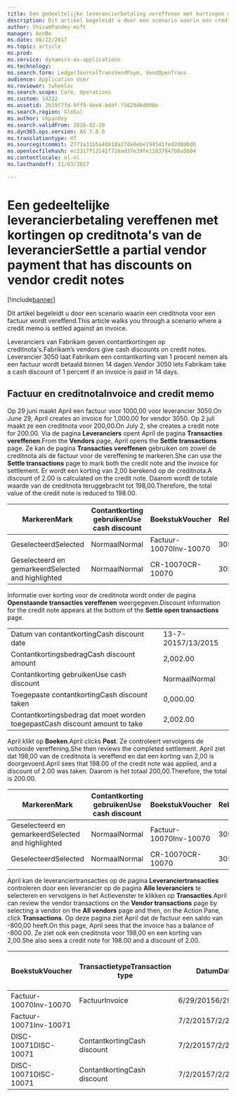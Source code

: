 ```yaml
---
title: Een gedeeltelijke leverancierbetaling vereffenen met kortingen op creditnota's van de leverancier
description: Dit artikel begeleidt u door een scenario waarin een creditnota voor een factuur wordt vereffend.
author: ShivamPandey-msft
manager: AnnBe
ms.date: 08/22/2017
ms.topic: article
ms.prod: 
ms.service: dynamics-ax-applications
ms.technology: 
ms.search.form: LedgerJournalTransVendPaym, VendOpenTrans
audience: Application User
ms.reviewer: twheeloc
ms.search.scope: Core, Operations
ms.custom: 14222
ms.assetid: 2b19f7fd-9ff9-4ee4-bddf-f582946d008e
ms.search.region: Global
ms.author: shpandey
ms.search.validFrom: 2016-02-28
ms.dyn365.ops.version: AX 7.0.0
ms.translationtype: HT
ms.sourcegitcommit: 2771a31b5a4d418a27de0ebe1945d1fed2d8d6d6
ms.openlocfilehash: ec2317f12142f726ad37e39fe11837847b0a5b04
ms.contentlocale: nl-nl
ms.lasthandoff: 11/03/2017

---
```


# <a name="settle-a-partial-vendor-payment-that-has-discounts-on-vendor-credit-notes"></a><span data-ttu-id="40928-103">Een gedeeltelijke leverancierbetaling vereffenen met kortingen op creditnota's van de leverancier</span><span class="sxs-lookup"><span data-stu-id="40928-103">Settle a partial vendor payment that has discounts on vendor credit notes</span></span>

[!include[banner](../includes/banner.md)]


<span data-ttu-id="40928-104">Dit artikel begeleidt u door een scenario waarin een creditnota voor een factuur wordt vereffend.</span><span class="sxs-lookup"><span data-stu-id="40928-104">This article walks you through a scenario where a credit memo is settled against an invoice.</span></span>

<span data-ttu-id="40928-105">Leveranciers van Fabrikam geven contantkortingen op creditnota's.</span><span class="sxs-lookup"><span data-stu-id="40928-105">Fabrikam’s vendors give cash discounts on credit notes.</span></span> <span data-ttu-id="40928-106">Leverancier 3050 laat Fabrikam een contantkorting van 1 procent nemen als een factuur wordt betaald binnen 14 dagen.</span><span class="sxs-lookup"><span data-stu-id="40928-106">Vendor 3050 lets Fabrikam take a cash discount of 1 percent if an invoice is paid in 14 days.</span></span>

## <a name="invoice-and-credit-memo"></a><span data-ttu-id="40928-107">Factuur en creditnota</span><span class="sxs-lookup"><span data-stu-id="40928-107">Invoice and credit memo</span></span>
<span data-ttu-id="40928-108">Op 29 juni maakt April een factuur voor 1000,00 voor leverancier 3050.</span><span class="sxs-lookup"><span data-stu-id="40928-108">On June 29, April creates an invoice for 1,000.00 for vendor 3050.</span></span> <span data-ttu-id="40928-109">Op 2 juli maakt ze een creditnota voor 200,00.</span><span class="sxs-lookup"><span data-stu-id="40928-109">On July 2, she creates a credit note for 200.00.</span></span> <span data-ttu-id="40928-110">Via de pagina **Leveranciers** opent April de pagina **Transacties vereffenen**.</span><span class="sxs-lookup"><span data-stu-id="40928-110">From the **Vendors** page, April opens the **Settle transactions** page.</span></span> <span data-ttu-id="40928-111">Ze kan de pagina **Transacties vereffenen** gebruiken om zowel de creditnota als de factuur voor de vereffening te markeren.</span><span class="sxs-lookup"><span data-stu-id="40928-111">She can use the **Settle transactions** page to mark both the credit note and the invoice for settlement.</span></span> <span data-ttu-id="40928-112">Er wordt een korting van 2,00 berekend op de creditnota.</span><span class="sxs-lookup"><span data-stu-id="40928-112">A discount of 2.00 is calculated on the credit note.</span></span> <span data-ttu-id="40928-113">Daarom wordt de totale waarde van de creditnota teruggebracht tot 198,00.</span><span class="sxs-lookup"><span data-stu-id="40928-113">Therefore, the total value of the credit note is reduced to 198.00.</span></span>

| <span data-ttu-id="40928-114">Markeren</span><span class="sxs-lookup"><span data-stu-id="40928-114">Mark</span></span>                     | <span data-ttu-id="40928-115">Contantkorting gebruiken</span><span class="sxs-lookup"><span data-stu-id="40928-115">Use cash discount</span></span> | <span data-ttu-id="40928-116">Boekstuk</span><span class="sxs-lookup"><span data-stu-id="40928-116">Voucher</span></span>   | <span data-ttu-id="40928-117">Rekening</span><span class="sxs-lookup"><span data-stu-id="40928-117">Account</span></span> | <span data-ttu-id="40928-118">Datum</span><span class="sxs-lookup"><span data-stu-id="40928-118">Date</span></span>      | <span data-ttu-id="40928-119">Vervaldatum</span><span class="sxs-lookup"><span data-stu-id="40928-119">Due date</span></span>  | <span data-ttu-id="40928-120">Factuur</span><span class="sxs-lookup"><span data-stu-id="40928-120">Invoice</span></span> | <span data-ttu-id="40928-121">Bedrag in transactievaluta</span><span class="sxs-lookup"><span data-stu-id="40928-121">Amount in transaction currency</span></span> | <span data-ttu-id="40928-122">Valuta</span><span class="sxs-lookup"><span data-stu-id="40928-122">Currency</span></span> | <span data-ttu-id="40928-123">Bedrag om te vereffenen</span><span class="sxs-lookup"><span data-stu-id="40928-123">Amount to settle</span></span> |
|--------------------------|-------------------|-----------|---------|-----------|-----------|---------|--------------------------------|----------|------------------|
| <span data-ttu-id="40928-124">Geselecteerd</span><span class="sxs-lookup"><span data-stu-id="40928-124">Selected</span></span>                 | <span data-ttu-id="40928-125">Normaal</span><span class="sxs-lookup"><span data-stu-id="40928-125">Normal</span></span>            | <span data-ttu-id="40928-126">Factuur-10070</span><span class="sxs-lookup"><span data-stu-id="40928-126">Inv-10070</span></span> | <span data-ttu-id="40928-127">3050</span><span class="sxs-lookup"><span data-stu-id="40928-127">3050</span></span>    | <span data-ttu-id="40928-128">6/29/2015</span><span class="sxs-lookup"><span data-stu-id="40928-128">6/29/2015</span></span> | <span data-ttu-id="40928-129">7/29/2015</span><span class="sxs-lookup"><span data-stu-id="40928-129">7/29/2015</span></span> | <span data-ttu-id="40928-130">10070</span><span class="sxs-lookup"><span data-stu-id="40928-130">10070</span></span>   | <span data-ttu-id="40928-131">-1.000,00</span><span class="sxs-lookup"><span data-stu-id="40928-131">-1,000.00</span></span>                      | <span data-ttu-id="40928-132">USD</span><span class="sxs-lookup"><span data-stu-id="40928-132">USD</span></span>      | <span data-ttu-id="40928-133">-990,00</span><span class="sxs-lookup"><span data-stu-id="40928-133">-990.00</span></span>          |
| <span data-ttu-id="40928-134">Geselecteerd en gemarkeerd</span><span class="sxs-lookup"><span data-stu-id="40928-134">Selected and highlighted</span></span> | <span data-ttu-id="40928-135">Normaal</span><span class="sxs-lookup"><span data-stu-id="40928-135">Normal</span></span>            | <span data-ttu-id="40928-136">CR-10070</span><span class="sxs-lookup"><span data-stu-id="40928-136">CR-10070</span></span>  | <span data-ttu-id="40928-137">3050</span><span class="sxs-lookup"><span data-stu-id="40928-137">3050</span></span>    | <span data-ttu-id="40928-138">7/2/2015</span><span class="sxs-lookup"><span data-stu-id="40928-138">7/2/2015</span></span>  | <span data-ttu-id="40928-139">7/29/2015</span><span class="sxs-lookup"><span data-stu-id="40928-139">7/29/2015</span></span> |         | <span data-ttu-id="40928-140">200,00</span><span class="sxs-lookup"><span data-stu-id="40928-140">200.00</span></span>                         | <span data-ttu-id="40928-141">USD</span><span class="sxs-lookup"><span data-stu-id="40928-141">USD</span></span>      | <span data-ttu-id="40928-142">198,00</span><span class="sxs-lookup"><span data-stu-id="40928-142">198.00</span></span>           |

<span data-ttu-id="40928-143">Informatie over korting voor de creditnota wordt onder de pagina **Openstaande transacties vereffenen** weergegeven.</span><span class="sxs-lookup"><span data-stu-id="40928-143">Discount information for the credit note appears at the bottom of the **Settle open transactions** page.</span></span>

|                              |           |
|------------------------------|-----------|
| <span data-ttu-id="40928-144">Datum van contantkorting</span><span class="sxs-lookup"><span data-stu-id="40928-144">Cash discount date</span></span>           | <span data-ttu-id="40928-145">13-7-2015</span><span class="sxs-lookup"><span data-stu-id="40928-145">7/13/2015</span></span> |
| <span data-ttu-id="40928-146">Contantkortingsbedrag</span><span class="sxs-lookup"><span data-stu-id="40928-146">Cash discount amount</span></span>         | <span data-ttu-id="40928-147">2,00</span><span class="sxs-lookup"><span data-stu-id="40928-147">2.00</span></span>      |
| <span data-ttu-id="40928-148">Contantkorting gebruiken</span><span class="sxs-lookup"><span data-stu-id="40928-148">Use cash discount</span></span>            | <span data-ttu-id="40928-149">Normaal</span><span class="sxs-lookup"><span data-stu-id="40928-149">Normal</span></span>    |
| <span data-ttu-id="40928-150">Toegepaste contantkorting</span><span class="sxs-lookup"><span data-stu-id="40928-150">Cash discount taken</span></span>          | <span data-ttu-id="40928-151">0,00</span><span class="sxs-lookup"><span data-stu-id="40928-151">0.00</span></span>      |
| <span data-ttu-id="40928-152">Contantkortingsbedrag dat moet worden toegepast</span><span class="sxs-lookup"><span data-stu-id="40928-152">Cash discount amount to take</span></span> | <span data-ttu-id="40928-153">2,00</span><span class="sxs-lookup"><span data-stu-id="40928-153">2.00</span></span>      |

<span data-ttu-id="40928-154">April klikt op **Boeken**.</span><span class="sxs-lookup"><span data-stu-id="40928-154">April clicks **Post**.</span></span> <span data-ttu-id="40928-155">Ze controleert vervolgens de voltooide vereffening.</span><span class="sxs-lookup"><span data-stu-id="40928-155">She then reviews the completed settlement.</span></span> <span data-ttu-id="40928-156">April ziet dat 198,00 van de creditnota is vereffend en dat een korting van 2,00 is doorgevoerd.</span><span class="sxs-lookup"><span data-stu-id="40928-156">April sees that 198.00 of the credit note was applied, and a discount of 2.00 was taken.</span></span> <span data-ttu-id="40928-157">Daarom is het totaal 200,00.</span><span class="sxs-lookup"><span data-stu-id="40928-157">Therefore, the total is 200.00.</span></span>

| <span data-ttu-id="40928-158">Markeren</span><span class="sxs-lookup"><span data-stu-id="40928-158">Mark</span></span>                     | <span data-ttu-id="40928-159">Contantkorting gebruiken</span><span class="sxs-lookup"><span data-stu-id="40928-159">Use cash discount</span></span> | <span data-ttu-id="40928-160">Boekstuk</span><span class="sxs-lookup"><span data-stu-id="40928-160">Voucher</span></span>   | <span data-ttu-id="40928-161">Rekening</span><span class="sxs-lookup"><span data-stu-id="40928-161">Account</span></span> | <span data-ttu-id="40928-162">Datum</span><span class="sxs-lookup"><span data-stu-id="40928-162">Date</span></span>      | <span data-ttu-id="40928-163">Vervaldatum</span><span class="sxs-lookup"><span data-stu-id="40928-163">Due date</span></span>  | <span data-ttu-id="40928-164">Factuur</span><span class="sxs-lookup"><span data-stu-id="40928-164">Invoice</span></span>  | <span data-ttu-id="40928-165">Bedrag in transactievaluta</span><span class="sxs-lookup"><span data-stu-id="40928-165">Amount in transaction currency</span></span> | <span data-ttu-id="40928-166">Valuta</span><span class="sxs-lookup"><span data-stu-id="40928-166">Currency</span></span> | <span data-ttu-id="40928-167">Bedrag om te vereffenen</span><span class="sxs-lookup"><span data-stu-id="40928-167">Amount to settle</span></span> |
|--------------------------|-------------------|-----------|---------|-----------|-----------|----------|--------------------------------|----------|------------------|
| <span data-ttu-id="40928-168">Geselecteerd en gemarkeerd</span><span class="sxs-lookup"><span data-stu-id="40928-168">Selected and highlighted</span></span> | <span data-ttu-id="40928-169">Normaal</span><span class="sxs-lookup"><span data-stu-id="40928-169">Normal</span></span>            | <span data-ttu-id="40928-170">Factuur-10070</span><span class="sxs-lookup"><span data-stu-id="40928-170">Inv-10070</span></span> | <span data-ttu-id="40928-171">3050</span><span class="sxs-lookup"><span data-stu-id="40928-171">3050</span></span>    | <span data-ttu-id="40928-172">6/29/2015</span><span class="sxs-lookup"><span data-stu-id="40928-172">6/29/2015</span></span> | <span data-ttu-id="40928-173">7/29/2015</span><span class="sxs-lookup"><span data-stu-id="40928-173">7/29/2015</span></span> | <span data-ttu-id="40928-174">10070</span><span class="sxs-lookup"><span data-stu-id="40928-174">10070</span></span>    | <span data-ttu-id="40928-175">-1.000,00</span><span class="sxs-lookup"><span data-stu-id="40928-175">-1,000.00</span></span>                      | <span data-ttu-id="40928-176">USD</span><span class="sxs-lookup"><span data-stu-id="40928-176">USD</span></span>      | <span data-ttu-id="40928-177">-200,00</span><span class="sxs-lookup"><span data-stu-id="40928-177">-200.00</span></span>          |
| <span data-ttu-id="40928-178">Geselecteerd</span><span class="sxs-lookup"><span data-stu-id="40928-178">Selected</span></span>                 | <span data-ttu-id="40928-179">Normaal</span><span class="sxs-lookup"><span data-stu-id="40928-179">Normal</span></span>            | <span data-ttu-id="40928-180">CR-10070</span><span class="sxs-lookup"><span data-stu-id="40928-180">CR-10070</span></span>  | <span data-ttu-id="40928-181">3050</span><span class="sxs-lookup"><span data-stu-id="40928-181">3050</span></span>    | <span data-ttu-id="40928-182">7/2/2015</span><span class="sxs-lookup"><span data-stu-id="40928-182">7/2/2015</span></span>  | <span data-ttu-id="40928-183">7/29/2015</span><span class="sxs-lookup"><span data-stu-id="40928-183">7/29/2015</span></span> | <span data-ttu-id="40928-184">CR-10070</span><span class="sxs-lookup"><span data-stu-id="40928-184">CR-10070</span></span> | <span data-ttu-id="40928-185">200,00</span><span class="sxs-lookup"><span data-stu-id="40928-185">200.00</span></span>                         | <span data-ttu-id="40928-186">USD</span><span class="sxs-lookup"><span data-stu-id="40928-186">USD</span></span>      | <span data-ttu-id="40928-187">198,00</span><span class="sxs-lookup"><span data-stu-id="40928-187">198.00</span></span>           |

<span data-ttu-id="40928-188">April kan de leveranciertransacties op de pagina **Leveranciertransacties** controleren door een leverancier op de pagina **Alle leveranciers** te selecteren en vervolgens in het Actievenster te klikken op **Transacties**.</span><span class="sxs-lookup"><span data-stu-id="40928-188">April can review the vendor transactions on the **Vendor transactions** page by selecting a vendor on the **All vendors** page and then, on the Action Pane, click **Transactions**.</span></span> <span data-ttu-id="40928-189">Op deze pagina ziet April dat de factuur een saldo van -800,00 heeft.</span><span class="sxs-lookup"><span data-stu-id="40928-189">On this page, April sees that the invoice has a balance of -800.00.</span></span> <span data-ttu-id="40928-190">Ze ziet ook een creditnota voor 198,00 en een korting van 2,00.</span><span class="sxs-lookup"><span data-stu-id="40928-190">She also sees a credit note for 198.00 and a discount of 2.00.</span></span>

| <span data-ttu-id="40928-191">Boekstuk</span><span class="sxs-lookup"><span data-stu-id="40928-191">Voucher</span></span>    | <span data-ttu-id="40928-192">Transactietype</span><span class="sxs-lookup"><span data-stu-id="40928-192">Transaction type</span></span> | <span data-ttu-id="40928-193">Datum</span><span class="sxs-lookup"><span data-stu-id="40928-193">Date</span></span>      | <span data-ttu-id="40928-194">Factuur</span><span class="sxs-lookup"><span data-stu-id="40928-194">Invoice</span></span> | <span data-ttu-id="40928-195">Debetbedrag in transactievaluta</span><span class="sxs-lookup"><span data-stu-id="40928-195">Amount in transaction currency debit</span></span> | <span data-ttu-id="40928-196">Creditbedrag in transactievaluta</span><span class="sxs-lookup"><span data-stu-id="40928-196">Amount in transaction currency credit</span></span> | <span data-ttu-id="40928-197">Saldo</span><span class="sxs-lookup"><span data-stu-id="40928-197">Balance</span></span> | <span data-ttu-id="40928-198">Valuta</span><span class="sxs-lookup"><span data-stu-id="40928-198">Currency</span></span> |
|------------|------------------|-----------|---------|--------------------------------------|---------------------------------------|---------|----------|
| <span data-ttu-id="40928-199">Factuur-10070</span><span class="sxs-lookup"><span data-stu-id="40928-199">Inv-10070</span></span>  | <span data-ttu-id="40928-200">Factuur</span><span class="sxs-lookup"><span data-stu-id="40928-200">Invoice</span></span>          | <span data-ttu-id="40928-201">6/29/2015</span><span class="sxs-lookup"><span data-stu-id="40928-201">6/29/2015</span></span> | <span data-ttu-id="40928-202">10070</span><span class="sxs-lookup"><span data-stu-id="40928-202">10070</span></span>   |                                      | <span data-ttu-id="40928-203">1.000,00</span><span class="sxs-lookup"><span data-stu-id="40928-203">1,000.00</span></span>                              | <span data-ttu-id="40928-204">-800,00</span><span class="sxs-lookup"><span data-stu-id="40928-204">-800.00</span></span> | <span data-ttu-id="40928-205">USD</span><span class="sxs-lookup"><span data-stu-id="40928-205">USD</span></span>      |
| <span data-ttu-id="40928-206">Factuur-10071</span><span class="sxs-lookup"><span data-stu-id="40928-206">Inv-10071</span></span>  |                  | <span data-ttu-id="40928-207">7/2/2015</span><span class="sxs-lookup"><span data-stu-id="40928-207">7/2/2015</span></span>  | <span data-ttu-id="40928-208">CR10071</span><span class="sxs-lookup"><span data-stu-id="40928-208">CR10071</span></span> | <span data-ttu-id="40928-209">200,00</span><span class="sxs-lookup"><span data-stu-id="40928-209">200.00</span></span>                               |                                       | <span data-ttu-id="40928-210">0,00</span><span class="sxs-lookup"><span data-stu-id="40928-210">0.00</span></span>    | <span data-ttu-id="40928-211">USD</span><span class="sxs-lookup"><span data-stu-id="40928-211">USD</span></span>      |
| <span data-ttu-id="40928-212">DISC-10071</span><span class="sxs-lookup"><span data-stu-id="40928-212">DISC-10071</span></span> |  <span data-ttu-id="40928-213">Contantkorting</span><span class="sxs-lookup"><span data-stu-id="40928-213">Cash discount</span></span>   | <span data-ttu-id="40928-214">7/2/2015</span><span class="sxs-lookup"><span data-stu-id="40928-214">7/2/2015</span></span>  |         | <span data-ttu-id="40928-215">2,00</span><span class="sxs-lookup"><span data-stu-id="40928-215">2.00</span></span>                                 |                                       | <span data-ttu-id="40928-216">0,00</span><span class="sxs-lookup"><span data-stu-id="40928-216">0.00</span></span>    | <span data-ttu-id="40928-217">USD</span><span class="sxs-lookup"><span data-stu-id="40928-217">USD</span></span>      |
| <span data-ttu-id="40928-218">DISC-10071</span><span class="sxs-lookup"><span data-stu-id="40928-218">DISC-10071</span></span> |  <span data-ttu-id="40928-219">Contantkorting</span><span class="sxs-lookup"><span data-stu-id="40928-219">Cash discount</span></span>   | <span data-ttu-id="40928-220">7/2/2015</span><span class="sxs-lookup"><span data-stu-id="40928-220">7/2/2015</span></span>  |         |                                      | <span data-ttu-id="40928-221">2,00</span><span class="sxs-lookup"><span data-stu-id="40928-221">2.00</span></span>                                  | <span data-ttu-id="40928-222">0,00</span><span class="sxs-lookup"><span data-stu-id="40928-222">0.00</span></span>    | <span data-ttu-id="40928-223">USD</span><span class="sxs-lookup"><span data-stu-id="40928-223">USD</span></span>      |






